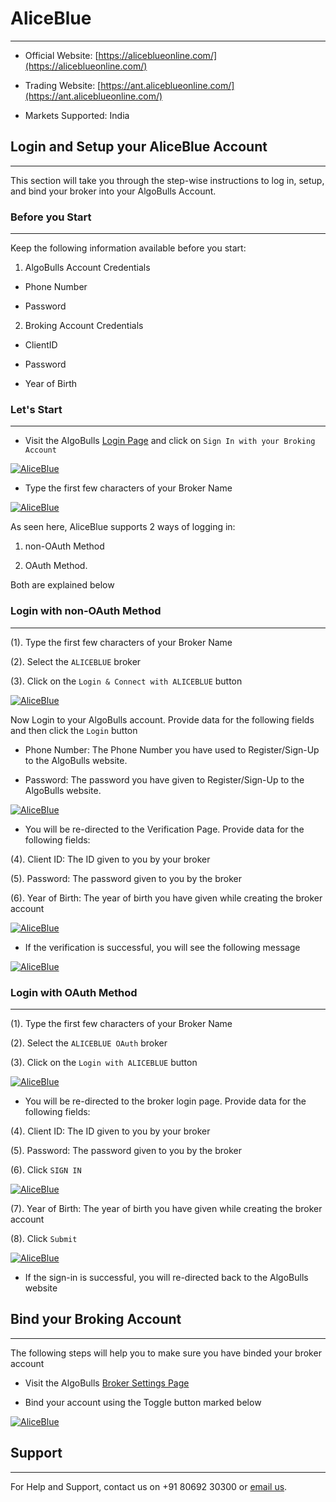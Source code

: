 # AliceBlue
---
* Official Website: [https://aliceblueonline.com/](https://aliceblueonline.com/)

* Trading Website: [https://ant.aliceblueonline.com/](https://ant.aliceblueonline.com/)

* Markets Supported: India

## Login and Setup your AliceBlue Account
---
This section will take you through the step-wise instructions to log in, setup, and bind your broker into your AlgoBulls Account.

### Before you Start
---
Keep the following information available before you start:

1) AlgoBulls Account Credentials

* Phone Number

* Password

2) Broking Account Credentials

* ClientID
      
* Password
      
* Year of Birth

### Let's Start
---
* Visit the AlgoBulls [Login Page](https://app.algobulls.com/user/login) and click on `Sign In with your Broking Account`

[ ![AliceBlue](imgs/siwyba.png "Click to Enlarge or Ctrl+Click to open in a new Tab") ](imgs/siwyba.png)

* Type the first few characters of your Broker Name 

[ ![AliceBlue](imgs/aliceblue/aliceblue_1.png "Click to Enlarge or Ctrl+Click to open in a new Tab") ](imgs/aliceblue/aliceblue_1.png)


As seen here, AliceBlue supports 2 ways of logging in:

1. non-OAuth Method 

2. OAuth Method.
     
Both are explained below

### Login with non-OAuth Method
---
(1). Type the first few characters of your Broker Name

(2). Select the `ALICEBLUE` broker

(3). Click on the `Login & Connect with ALICEBLUE` button

[ ![AliceBlue](imgs/aliceblue/aliceblue_login.png "Click to Enlarge or Ctrl+Click to open in a new Tab") ](imgs/aliceblue/aliceblue_login.png)

Now Login to your AlgoBulls account. Provide data for the following fields and then click the `Login` button

* Phone Number: The Phone Number you have used to Register/Sign-Up to the AlgoBulls website.

* Password: The password you have given to Register/Sign-Up to the AlgoBulls website.

[ ![AliceBlue](imgs/sign-in-2.png "Click to Enlarge or Ctrl+Click to open in a new Tab") ](imgs/sign-in-2.png)

* You will be re-directed to the Verification Page. Provide data for the following fields:

(4). Client ID: The ID given to you by your broker

(5). Password: The password given to you by the broker

(6). Year of Birth: The year of birth you have given while creating the broker account

[ ![AliceBlue](imgs/aliceblue/aliceblue_2_nonoauth.png "Click to Enlarge or Ctrl+Click to open in a new Tab") ](imgs/aliceblue/aliceblue_2_nonoauth.png)

* If the verification is successful, you will see the following message

[ ![AliceBlue](imgs/success_login.png "Click to Enlarge or Ctrl+Click to open in a new Tab") ](imgs/success_login.png)

### Login with OAuth Method
---
(1). Type the first few characters of your Broker Name

(2). Select the `ALICEBLUE OAuth` broker

(3). Click on the `Login with ALICEBLUE` button

[ ![AliceBlue](imgs/aliceblue/aliceblue_oauth.png "Click to Enlarge or Ctrl+Click to open in a new Tab") ](imgs/aliceblue/aliceblue_oauth.png)

* You will be re-directed to the broker login page. Provide data for the following fields:

(4). Client ID: The ID given to you by your broker

(5). Password: The password given to you by the broker

(6). Click `SIGN IN`

[ ![AliceBlue](imgs/aliceblue/aliceblue_2_oauth.png "Click to Enlarge or Ctrl+Click to open in a new Tab") ](imgs/aliceblue/aliceblue_2_oauth.png)

(7). Year of Birth: The year of birth you have given while creating the broker account

(8). Click `Submit`

[ ![AliceBlue](imgs/aliceblue/aliceblue_3_oauth.png "Click to Enlarge or Ctrl+Click to open in a new Tab") ](imgs/aliceblue/aliceblue_3_oauth.png)

* If the sign-in is successful, you will re-directed back to the AlgoBulls website

## Bind your Broking Account
---
The following steps will help you to make sure you have binded your broker account

* Visit the AlgoBulls [Broker Settings Page](https://app.algobulls.com/account/broking)

* Bind your account using the Toggle button marked below

[ ![AliceBlue](imgs/aliceblue/aliceblue_binded.png "Click to Enlarge or Ctrl+Click to open in a new Tab") ](imgs/aliceblue/aliceblue_binded.png)

## Support
---
For Help and Support, contact us on +91 80692 30300 or [email us](mailto:support@algobulls.com).
